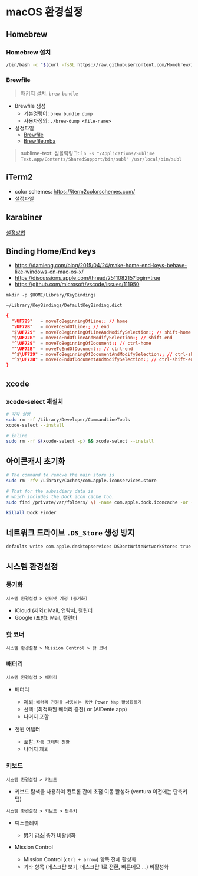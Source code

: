 # macOS 환경설정

## Homebrew

### Homebrew 설치

```sh
/bin/bash -c "$(curl -fsSL https://raw.githubusercontent.com/Homebrew/install/HEAD/install.sh)"
```

### Brewfile

> 패키지 설치: `brew bundle`

- Brewfile 생성
  - 기본명령어: `brew bundle dump`
  - 사용자정의: `./brew-dump <file-name>`
- 설정파일
  - [Brewfile](./Brewfile)
  - [Brewfile.mba](./Brewfile.mba)

> sublime-text: 심볼릭링크: `ln -s "/Applications/Sublime Text.app/Contents/SharedSupport/bin/subl" /usr/local/bin/subl`

## iTerm2

- color schemes: <https://iterm2colorschemes.com/>
- [설정파일](./iterm2.json)

## karabiner

[설정방법](./karabiner/README.md)

## Binding Home/End keys

- <https://damieng.com/blog/2015/04/24/make-home-end-keys-behave-like-windows-on-mac-os-x/>
- <https://discussions.apple.com/thread/251108215?login=true>
- <https://github.com/microsoft/vscode/issues/111950>

`mkdir -p $HOME/Library/KeyBindings`

`~/Library/KeyBindings/DefaultKeyBinding.dict`

```conf
{
  "\UF729"   = moveToBeginningOfLine:; // home
  "\UF72B"   = moveToEndOfLine:; // end
  "$\UF729"  = moveToBeginningOfLineAndModifySelection:; // shift-home
  "$\UF72B"  = moveToEndOfLineAndModifySelection:; // shift-end
  "^\UF729"  = moveToBeginningOfDocument:; // ctrl-home
  "^\UF72B"  = moveToEndOfDocument:; // ctrl-end
  "^$\UF729" = moveToBeginningOfDocumentAndModifySelection:; // ctrl-shift-home
  "^$\UF72B" = moveToEndOfDocumentAndModifySelection:; // ctrl-shift-end
}
```

## xcode

### xcode-select 재설치

```sh
# 각각 실행
sudo rm -rf /Library/Developer/CommandLineTools
xcode-select --install

# inline
sudo rm -rf $(xcode-select -p) && xcode-select --install
```

## 아이콘캐시 초기화

```sh
# The command to remove the main store is
sudo rm -rfv /Library/Caches/com.apple.iconservices.store

# That for the subsidiary data is
# which includes the Dock icon cache too.
sudo find /private/var/folders/ \( -name com.apple.dock.iconcache -or -name com.apple.iconservices \) -exec rm -rfv {} \;

killall Dock Finder
```

## 네트워크 드라이브 `.DS_Store` 생성 방지

```sh
defaults write com.apple.desktopservices DSDontWriteNetworkStores true
```

## 시스템 환경설정

### 동기화

`시스템 환경설정 > 인터넷 계정 (동기화)`

- iCloud (제외): Mail, 연락처, 캘린더
- Google (포함): Mail, 캘린더

### 핫 코너

`시스템 환경설정 > Mission Control > 핫 코너`

### 배터리

`시스템 환경설정 > 배터리`

- 배터리

  - 제외: `배터리 전원을 사용하는 동안 Power Nap 활성화하기`
  - 선택: (최적화된 배터리 충전) or (AlDente app)
  - 나머지 포함

- 전원 어댑터

  - 포함: `자동 그래픽 전환`
  - 나머지 제외

### 키보드

`시스템 환경설정 > 키보드`

- 키보드 탐색을 사용하여 컨트롤 간에 초점 이동 활성화 (ventura 이전에는 단축키탭)

`시스템 환경설정 > 키보드 > 단축키`

- 디스플레이

  - 밝기 감소|증가 비활성화

- Mission Control

  - Mission Control (`ctrl + arrow`) 항목 전체 활성화
  - 기타 항목 (데스크탑 보기, 데스크탑 1로 전환, 빠른메모 ...) 비활성화
